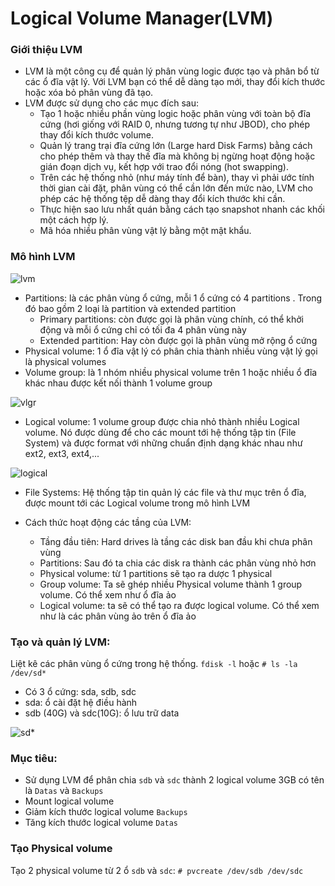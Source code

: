 # Logical Volume Manager(LVM)
### Giới thiệu LVM
- LVM là một công cụ để quản lý phân vùng logic được tạo và phân bổ từ các ổ đĩa vật lý. Với LVM bạn có thể dễ dàng tạo mới, thay đổi kích thước hoặc xóa bỏ phân vùng đã tạo.
- LVM được sử dụng cho các mục đích sau:
  - Tạo 1 hoặc nhiều phần vùng logic hoặc phân vùng với toàn bộ đĩa cứng (hơi giống với RAID 0, nhưng tương tự như JBOD), cho phép thay đổi kích thước volume.
  - Quản lý trang trại đĩa cứng lớn (Large hard Disk Farms) bằng cách cho phép thêm và thay thế đĩa mà không bị ngừng hoạt động hoặc gián đoạn dịch vụ, kết hợp với trao đổi nóng (hot swapping).
  - Trên các hệ thống nhỏ (như máy tính để bàn), thay vì phải ước tính thời gian cài đặt, phân vùng có thể cần lớn đến mức nào, LVM cho phép các hệ thống tệp dễ dàng thay đổi kích thước khi cần.
  - Thực hiện sao lưu nhất quán bằng cách tạo snapshot nhanh các khối một cách hợp lý.
  - Mã hóa nhiều phân vùng vật lý bằng một mật khẩu.

### Mô hình LVM

![lvm](https://f5-zpcloud.zdn.vn/8627262445332701466/d7aac6dd4f8d85d3dc9c.jpg)

- Partitions: là các phân vùng ổ cứng, mỗi 1 ổ cứng có 4 partitions . Trong đó bao gồm 2 loại là partition và extended partition
  - Primary partitions: còn được gọi là phân vùng chính, có thể khởi động và mỗi ổ cứng chỉ có tối đa 4 phân vùng này
  - Extended partition: Hay còn được gọi là phân vùng mở rộng ổ cứng
- Physical volume: 1 ổ đĩa vật lý có phân chia thành nhiều vùng vật lý gọi là physical volumes
- Volume group: là 1 nhóm nhiều physical volume trên 1 hoặc nhiều ổ đĩa khác nhau được kết nối thành 1 volume group

![vlgr](https://f4-zpcloud.zdn.vn/6018796264654817706/79e6a14c401c8a42d30d.jpg)

- Logical volume: 1 volume group được chia nhỏ thành nhiều Logical volume. Nó được dùng để cho các mount tới hệ thống tập tin (File System) và được format với những chuẩn định dạng khác nhau như ext2, ext3, ext4,...

![logical](https://f4-zpcloud.zdn.vn/3144527932898182144/16c272aa67f9ada7f4e8.jpg)

- File Systems: Hệ thống tập tin quản lý các file và thư mục trên ổ đĩa, được mount tới các Logical volume trong mô hình LVM

- Cách thức hoạt động các tầng của LVM:
  - Tầng đầu tiên: Hard drives là tầng các disk ban đầu khi chưa phân vùng
  - Partitions: Sau đó ta chia các disk ra thành các phân vùng nhỏ hơn
  - Physical volume: từ 1 partitions sẽ tạo ra dược 1 physical
  - Group volume: Ta sẽ ghép nhiều Physical volume thành 1 group volume. Có thể xem như ổ đĩa ảo
  - Logical volume: ta sẽ có thể tạo ra được logical volume. 
  Có thể xem như là các phân vùng ảo trên ổ đĩa ảo

### Tạo và quản lý LVM:
Liệt kê các phân vùng ổ cứng trong hệ thống. `fdisk -l` hoặc `# ls -la /dev/sd*`
- Có 3 ổ cứng: sda, sdb, sdc
- sda: ổ cài đặt hệ điều hành
- sdb (40G) và sdc(10G): ổ lưu trữ data

![sd*](https://f4-zpcloud.zdn.vn/437237990144217110/c75a2bb278e1b2bfebf0.jpg)

### Mục tiêu:
- Sử dụng LVM để phân chia `sdb` và `sdc` thành 2 logical volume 3GB có tên là `Datas` và `Backups`
- Mount logical volume
- Giảm kích thước logical volume `Backups`
- Tăng kích thước logical volume `Datas`

### Tạo Physical volume
Tạo 2 physical volume từ 2 ổ `sdb` và `sdc`: `# pvcreate /dev/sdb /dev/sdc`
